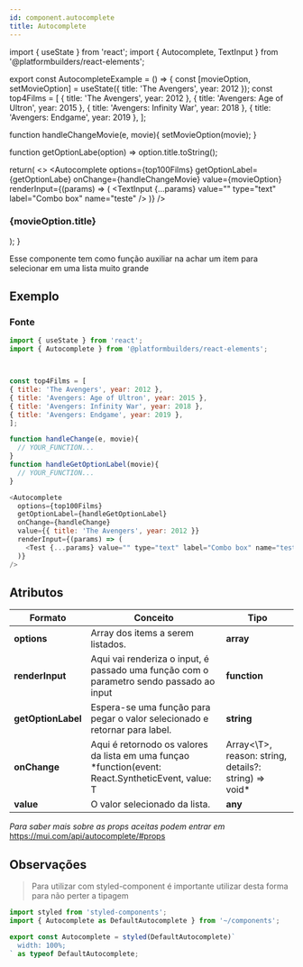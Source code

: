 ```yaml
---
id: component.autocomplete
title: Autocomplete
---
```


<!-- Component declaration begin -->

import { useState } from 'react';
import { Autocomplete, TextInput } from '@platformbuilders/react-elements';

export const AutocompleteExample = () => {
const [movieOption, setMovieOption] = useState({ title: 'The Avengers', year: 2012 });
const top4Films = [
{ title: 'The Avengers', year: 2012 },
{ title: 'Avengers: Age of Ultron', year: 2015 },
{ title: 'Avengers: Infinity War', year: 2018 },
{ title: 'Avengers: Endgame', year: 2019 },
];

function handleChangeMovie(e, movie){
setMovieOption(movie);
}

function getOptionLabe(option) => 
option.title.toString();

return(
<>
<Autocomplete
options={top100Films}
getOptionLabel={getOptionLabe}
onChange={handleChangeMovie}
value={movieOption}
renderInput={(params) => (
  <TextInput {...params} value="" type="text" label="Combo box" name="teste" />
)}
/>
<h3>{movieOption.title}</h3>
</>
);
}

<!-- Component declaration end -->

<!-- Documentation begin -->
Esse componente tem como função auxiliar na achar um item para selecionar em uma lista muito grande

## Exemplo

### Fonte

```javascript
import { useState } from 'react';
import { Autocomplete } from '@platformbuilders/react-elements';



const top4Films = [
{ title: 'The Avengers', year: 2012 },
{ title: 'Avengers: Age of Ultron', year: 2015 },
{ title: 'Avengers: Infinity War', year: 2018 },
{ title: 'Avengers: Endgame', year: 2019 },
];

function handleChange(e, movie){
  // YOUR_FUNCTION...
}
function handleGetOptionLabel(movie){
  // YOUR_FUNCTION...
}

<Autocomplete
  options={top100Films}
  getOptionLabel={handleGetOptionLabel}
  onChange={handleChange}
  value={{ title: 'The Avengers', year: 2012 }}
  renderInput={(params) => (
    <Test {...params} value="" type="text" label="Combo box" name="teste" />
  )}
/>

```

## Atributos

| Formato        | Conceito      | Tipo   |
| ------|-----|-----|
| **options**  	| Array dos items a serem listados. 	| **array**
| **renderInput**  	| Aqui vai renderiza o input, é passado uma função com o parametro sendo passado ao input 	| **function** 	|
| **getOptionLabel** 	| Espera-se uma função para pegar o valor selecionado e retornar para label. 	| **string** 	|
| **onChange** 	| Aqui é retornodo os valores da lista em uma funçao  *function(event: React.SyntheticEvent, value: T | Array<\T>, reason: string, details?: string) => void*	| **string** 	|
| **value** 	| O valor selecionado da lista. 	| **any** 	|

*Para saber mais sobre as props aceitas podem entrar em* https://mui.com/api/autocomplete/#props

## Observações

> Para utilizar com styled-component é importante utilizar desta forma para não perter a tipagem

```javascript
import styled from 'styled-components';
import { Autocomplete as DefaultAutocomplete } from '~/components';

export const Autocomplete = styled(DefaultAutocomplete)`
  width: 100%;
` as typeof DefaultAutocomplete;
```
